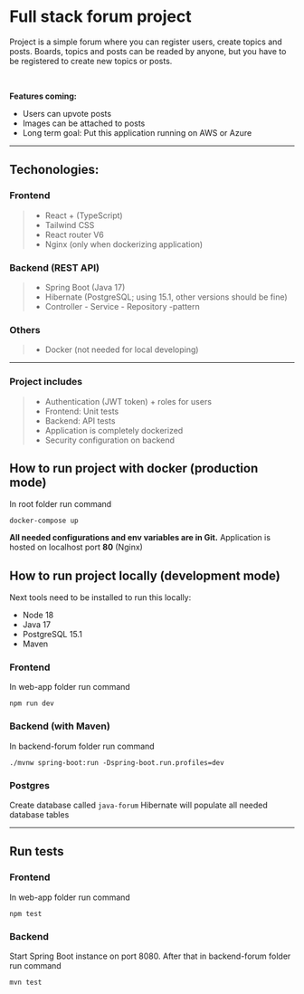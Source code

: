 <h1>Full stack forum project</h1>

<p>Project is a simple forum where you can register users, create topics and posts.
Boards, topics and posts can be readed by anyone, but you have to be registered to create new topics or posts.</p>
<br>

**Features coming:**
- Users can upvote posts
- Images can be attached to posts
- Long term goal: Put this application running on AWS or Azure

- - -

<h2>Techonologies:</h2>

<h3>Frontend</h3>

> - React + (TypeScript)
> - Tailwind CSS
> - React router V6
> - Nginx (only when dockerizing application)

<h3>Backend (REST API)</h3>

> - Spring Boot (Java 17)
> - Hibernate (PostgreSQL; using 15.1, other versions should be fine)
> - Controller - Service - Repository -pattern

<h3>Others</h3>

> - Docker (not needed for local developing)

- - -

<h3> Project includes</h3>

> - Authentication (JWT token) + roles for users
> - Frontend: Unit tests
> - Backend: API tests
> - Application is completely dockerized
> - Security configuration on backend

<h2>How to run project with docker (production mode)</h2>
In root folder run command

```docker-compose up```

**All needed configurations and env variables are in Git.**
Application is hosted on localhost port **80** (Nginx)

<h2>How to run project locally (development mode)</h2>
<p>Next tools need to be installed to run this locally:</p>

* Node 18
* Java 17
* PostgreSQL 15.1
* Maven

<h3>Frontend</h3>
<p>In web-app folder run command</p>

```npm run dev```

<h3>Backend (with Maven)</h3>
<p>In backend-forum folder run command</p>

```./mvnw spring-boot:run -Dspring-boot.run.profiles=dev```


<h3>Postgres</h3>

Create database called ```java-forum``` Hibernate will populate all needed database tables

- - -


<h2>Run tests</h2>

<h3>Frontend</h3>
<p>In web-app folder run command</p>

```npm test```

<h3>Backend</h3>
<p>Start Spring Boot instance on port 8080. After that in backend-forum folder run command</p>

```mvn test```
